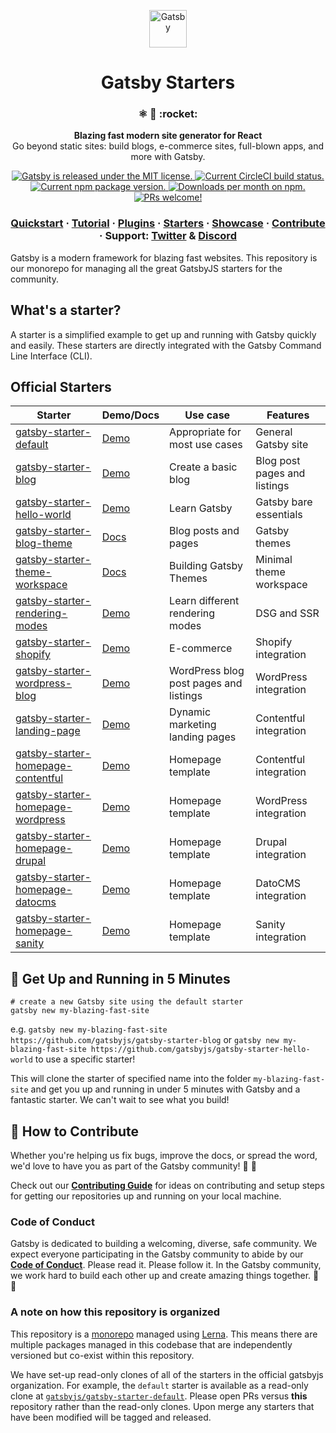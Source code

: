 <p align="center">
  <a href="https://gatsbyjs.com">
    <img alt="Gatsby" src="https://www.gatsbyjs.com/Gatsby-Monogram.svg" width="60" />
  </a>
</p>
<h1 align="center">
  Gatsby Starters
</h1>

<h3 align="center">
  ⚛️ 📄 :rocket:
</h3>
<p align="center">
  <strong>Blazing fast modern site generator for React</strong><br>
  Go beyond static sites: build blogs, e-commerce sites, full-blown apps, and more with Gatsby.
</p>
<p align="center">
  <a href="https://github.com/gatsbyjs/gatsby/blob/master/LICENSE">
    <img src="https://img.shields.io/badge/license-MIT-blue.svg" alt="Gatsby is released under the MIT license." />
  </a>
  <a href="https://circleci.com/gh/DSchau/starters">
    <img src="https://circleci.com/gh/DSchau/starters.svg?style=shield" alt="Current CircleCI build status." />
  </a>
  <a href="https://www.npmjs.org/package/gatsby">
    <img src="https://img.shields.io/npm/v/gatsby.svg" alt="Current npm package version." />
  </a>
  <a href="https://npmcharts.com/compare/gatsby?minimal=true">
    <img src="https://img.shields.io/npm/dm/gatsby.svg" alt="Downloads per month on npm." />
  </a>
  <a href="https://gatsbyjs.com/contributing/how-to-contribute/">
    <img src="https://img.shields.io/badge/PRs-welcome-brightgreen.svg" alt="PRs welcome!" />
  </a>
</p>

<h3 align="center">
  <a href="https://www.gatsbyjs.com/docs/quick-start/">Quickstart</a>
  <span> · </span>
  <a href="https://www.gatsbyjs.com/docs/tutorial/getting-started/">Tutorial</a>
  <span> · </span>
  <a href="https://www.gatsbyjs.com/plugins/">Plugins</a>
  <span> · </span>
  <a href="https://www.gatsbyjs.com/starters/">Starters</a>
  <span> · </span>
  <a href="https://www.gatsbyjs.com/showcase/">Showcase</a>
  <span> · </span>
  <a href="https://www.gatsbyjs.com/contributing/how-to-contribute/">Contribute</a>
  <span> · </span>
  Support: <a href="https://twitter.com/AskGatsbyJS">Twitter</a>
  <span> & </span>
  <a href="https://gatsby.dev/discord">Discord</a>
</h3>

Gatsby is a modern framework for blazing fast websites. This repository is our monorepo for managing all the great GatsbyJS starters for the community.

## What's a starter?

A starter is a simplified example to get up and running with Gatsby quickly and easily. These starters are directly integrated with the Gatsby Command Line Interface (CLI).

## Official Starters

| Starter                                                                                              | Demo/Docs                                                  | Use case                               | Features                     |
| ---------------------------------------------------------------------------------------------------- | ---------------------------------------------------------- | -------------------------------------- | ---------------------------- |
| [gatsby-starter-default](https://github.com/gatsbyjs/gatsby-starter-default)                         | [Demo](https://gatsbystarterdefaultsource.gatsbyjs.io/)    | Appropriate for most use cases         | General Gatsby site          |
| [gatsby-starter-blog](https://github.com/gatsbyjs/gatsby-starter-blog)                               | [Demo](https://gatsbystarterblogsource.gatsbyjs.io/)       | Create a basic blog                    | Blog post pages and listings |
| [gatsby-starter-hello-world](https://github.com/gatsbyjs/gatsby-starter-hello-world)                 | [Demo](https://gatsbystarterhelloworldsource.gatsbyjs.io/) | Learn Gatsby                           | Gatsby bare essentials       |
| [gatsby-starter-blog-theme](https://github.com/gatsbyjs/gatsby-starter-blog-theme)                   | [Docs](/docs/themes/)                                      | Blog posts and pages                   | Gatsby themes                |
| [gatsby-starter-theme-workspace](https://github.com/gatsbyjs/gatsby-starter-theme-workspace)         | [Docs](/docs/how-to/plugins-and-themes/building-themes/)   | Building Gatsby Themes                 | Minimal theme workspace      |
| [gatsby-starter-rendering-modes](https://github.com/gatsbyjs/gatsby-starter-rendering-modes)         | [Demo](https://gatsbystarterrenderingmodes.gatsbyjs.io/)   | Learn different rendering modes        | DSG and SSR                  |
| [gatsby-starter-shopify](https://github.com/gatsbyjs/gatsby-starter-shopify)                         | [Demo](https://shopify-demo.gatsbyjs.com/)                 | E-commerce                             | Shopify integration          |
| [gatsby-starter-wordpress-blog](https://github.com/gatsbyjs/gatsby-starter-wordpress-blog)           | [Demo](https://gatsbystarterwpblog.gatsbyjs.io/)           | WordPress blog post pages and listings | WordPress integration        |
| [gatsby-starter-landing-page](https://github.com/gatsbyjs/gatsby-starter-landing-page)               | [Demo](https://landingpagestarter.gatsbyjs.io/)            | Dynamic marketing landing pages        | Contentful integration       |
| [gatsby-starter-homepage-contentful](https://github.com/gatsbyjs/gatsby-starter-contentful-homepage) | [Demo](https://gatsbycontentfulhomepage.gatsbyjs.io/)      | Homepage template                      | Contentful integration       |
| [gatsby-starter-homepage-wordpress](https://github.com/gatsbyjs/gatsby-starter-wordpress-homepage)   | [Demo](https://gatsbywordpresshomepage.gatsbyjs.io/)       | Homepage template                      | WordPress integration        |
| [gatsby-starter-homepage-drupal](https://github.com/gatsbyjs/gatsby-starter-drupal-homepage)         | [Demo](https://gatsbydrupalhomepage.gatsbyjs.io/)          | Homepage template                      | Drupal integration           |
| [gatsby-starter-homepage-datocms](https://github.com/gatsbyjs/gatsby-starter-datocms-homepage)       | [Demo](https://gatsbydatocmshomepage.gatsbyjs.io/)         | Homepage template                      | DatoCMS integration          |
| [gatsby-starter-homepage-sanity](https://github.com/gatsbyjs/gatsby-starter-sanity-homepage)         | [Demo](https://gatsbystartersanityhomepage.gatsbyjs.io/)   | Homepage template                      | Sanity integration           |

## 🚀 Get Up and Running in 5 Minutes

```shell
# create a new Gatsby site using the default starter
gatsby new my-blazing-fast-site
```

e.g. `gatsby new my-blazing-fast-site https://github.com/gatsbyjs/gatsby-starter-blog` or `gatsby new my-blazing-fast-site https://github.com/gatsbyjs/gatsby-starter-hello-world` to use a specific starter!

This will clone the starter of specified name into the folder `my-blazing-fast-site` and get you up and running in under 5 minutes with Gatsby and a fantastic starter. We can't wait to see what you build!

## 🤝 How to Contribute

Whether you're helping us fix bugs, improve the docs, or spread the word, we'd love to have you as part of the Gatsby community! :muscle: :purple_heart:

Check out our [**Contributing Guide**][contributing-guide] for ideas on contributing and setup steps for getting our repositories up and running on your local machine.

### Code of Conduct

Gatsby is dedicated to building a welcoming, diverse, safe community. We expect everyone participating in the Gatsby community to abide by our [**Code of Conduct**][code-of-conduct]. Please read it. Please follow it. In the Gatsby community, we work hard to build each other up and create amazing things together. :muscle: :purple_heart:

### A note on how this repository is organized

This repository is a [monorepo][monorepo] managed using [Lerna][lerna]. This means there are multiple packages managed in this codebase that are independently versioned but co-exist within this repository.

We have set-up read-only clones of all of the starters in the official gatsbyjs organization. For example, the `default` starter is available as a read-only clone at [`gatsbyjs/gatsby-starter-default`][gatsby-starter-default]. Please open PRs versus **this** repository rather than the read-only clones. Upon merge any starters that have been modified will be tagged and released.

[code-of-conduct]: https://gatsbyjs.com/contributing/code-of-conduct/
[contributing-guide]: https://gatsbyjs.com/contributing/how-to-contribute/
[monorepo]: https://trunkbaseddevelopment.com/monorepos
[lerna]: https://github.com/lerna/lerna
[gatsby-starter-default]: https://github.com/gatsbyjs/gatsby-starter-default
